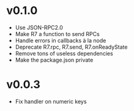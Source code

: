 # v0.1.0

* Use JSON-RPC2.0
* Make R7 a function to send RPCs
* Handle errors in callbacks à la node
* Deprecate R7.rpc, R7.send, R7.onReadyState
* Remove tons of useless dependencies
* Make the package.json private

# v0.0.3

* Fix handler on numeric keys

